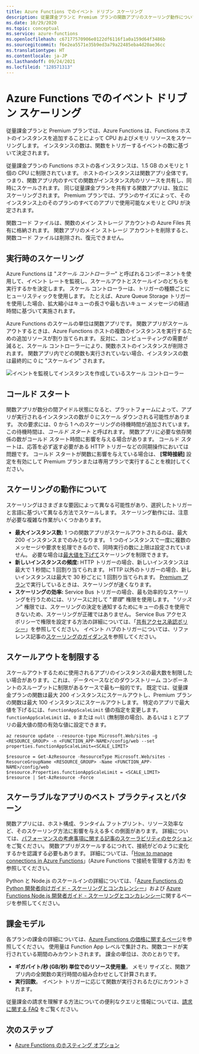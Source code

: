 ```yaml
---
title: Azure Functions でのイベント ドリブン スケーリング
description: 従量課金プランと Premium プランの関数アプリのスケーリング動作について説明します。
ms.date: 10/29/2020
ms.topic: conceptual
ms.service: azure-functions
ms.openlocfilehash: c67177570906e0122df6116f1a0a159d64f3486b
ms.sourcegitcommit: f6e2ea5571e35b9ed3a79a22485eba4d20ae36cc
ms.translationtype: HT
ms.contentlocale: ja-JP
ms.lasthandoff: 09/24/2021
ms.locfileid: "128571313"
---
```

# <a name="event-driven-scaling-in-azure-functions"></a>Azure Functions でのイベント ドリブン スケーリング

従量課金プランと Premium プランでは、Azure Functions は、Functions ホストのインスタンスを追加することによって CPU およびメモリ リソースをスケーリングします。 インスタンスの数は、関数をトリガーするイベントの数に基づいて決定されます。 

従量課金プランの Functions ホストの各インスタンスは、1.5 GB のメモリと 1 個の CPU に制限されています。  ホストのインスタンスは関数アプリ全体です。つまり、関数アプリ内のすべての関数がインスタンス内のリソースを共有し、同時にスケールされます。 同じ従量課金プランを共有する関数アプリは、独立にスケーリングされます。  Premium プランでは、プランのサイズによって、そのインスタンス上のそのプランのすべてのアプリで使用可能なメモリと CPU が決定されます。  

関数コード ファイルは、関数のメイン ストレージ アカウントの Azure Files 共有に格納されます。 関数アプリのメイン ストレージ アカウントを削除すると、関数コード ファイルは削除され、復元できません。

## <a name="runtime-scaling"></a>実行時のスケーリング

Azure Functions は "*スケール コントローラー*" と呼ばれるコンポーネントを使用して、イベント レートを監視し、スケールアウトとスケールインのどちらを実行するかを決定します。 スケール コントローラーは、トリガーの種類ごとにヒューリスティックを使用します。 たとえば、Azure Queue Storage トリガーを使用した場合、拡大縮小はキューの長さや最も古いキュー メッセージの経過時間に基づいて実施されます。

Azure Functions のスケールの単位は関数アプリです。 関数アプリがスケールアウトするときは、Azure Functions ホストの複数のインスタンスを実行するための追加リソースが割り当てられます。 反対に、コンピューティングの需要が減ると、スケール コントローラーにより、関数ホストのインスタンスが削除されます。 関数アプリ内でどの関数も実行されていない場合、インスタンスの数は最終的に 0 に "スケールイン" されます。

![イベントを監視してインスタンスを作成しているスケール コントローラー](./media/functions-scale/central-listener.png)

## <a name="cold-start"></a>コールド スタート

関数アプリが数分の間アイドル状態になると、プラットフォームによって、アプリが実行されるインスタンスの数が 0 にスケール ダウンされる可能性があります。 次の要求には、0 から 1 へのスケーリングの待機時間が追加されています。 この待機時間は、_コールド スタート_ と呼ばれます。 関数アプリに必要な依存関係の数がコールド スタート時間に影響を与える場合があります。 コールド スタートは、応答を必ず返す必要がある HTTP トリガーなどの同期操作においては問題です。 コールド スタートが関数に影響を与えている場合は、 **[常時接続]** 設定を有効にして Premium プランまたは専用プランで実行することを検討してください。   

## <a name="understanding-scaling-behaviors"></a>スケーリングの動作について

スケーリングはさまざまな要因によって異なる可能性があり、選択したトリガーと言語に基づいて異なる方法でスケールします。 スケーリング動作には、注意が必要な複雑な作業がいくつかあります。

* **最大インスタンス数:** 1 つの関数アプリがスケールアウトされるのは、最大 200 インスタンスまでのみとなります。 1 つのインスタンスで一度に複数のメッセージや要求を処理できるので、同時実行の数に上限は設定されていません。  必要な場合は[最大値を下げて](#limit-scale-out)スケーリングを制限できます。
* **新しいインスタンスの頻度:** HTTP トリガーの場合、新しいインスタンスは最大で 1 秒間に 1 回割り当てられます。 HTTP 以外のトリガーの場合、新しいインスタンスは最大で 30 秒ごとに 1 回割り当てられます。 [Premium プラン](functions-premium-plan.md)で実行しているときは、スケーリングが速くなります。
* **スケーリングの効率:** Service Bus トリガーの場合、最も効率的なスケーリングを行うためには、リソースに対して "_管理_" 権限を使用します。 "_リッスン_" 権限では、スケーリングの決定を通知するためにキューの長さを使用できないため、スケーリングが正確ではありません。 Service Bus アクセス ポリシーで権限を設定する方法の詳細については、「[共有アクセス承認ポリシー](../service-bus-messaging/service-bus-sas.md#shared-access-authorization-policies)」を参照してください。 イベント ハブのトリガーについては、リファレンス記事の[スケーリングのガイダンス](functions-bindings-event-hubs-trigger.md#scaling)を参照してください。 

## <a name="limit-scale-out"></a>スケールアウトを制限する

スケールアウトするために使用されるアプリのインスタンスの最大数を制限したい場合があります。これは、データベースなどのダウンストリーム コンポーネントのスループットに制限があるケースで最も一般的です。  既定では、従量課金プランの関数は最大 200 インスタンスにスケールアウトし、Premium プランの関数は最大 100 インスタンスにスケールアウトします。  特定のアプリで最大値を下げるには、`functionAppScaleLimit` 値の指定を変更します。  `functionAppScaleLimit` は、`0` または `null` (無制限の場合)、あるいは `1` とアプリの最大値の間の有効な値に設定できます。

```azurecli
az resource update --resource-type Microsoft.Web/sites -g <RESOURCE_GROUP> -n <FUNCTION_APP-NAME>/config/web --set properties.functionAppScaleLimit=<SCALE_LIMIT>
```

```azurepowershell
$resource = Get-AzResource -ResourceType Microsoft.Web/sites -ResourceGroupName <RESOURCE_GROUP> -Name <FUNCTION_APP-NAME>/config/web
$resource.Properties.functionAppScaleLimit = <SCALE_LIMIT>
$resource | Set-AzResource -Force
```

## <a name="best-practices-and-patterns-for-scalable-apps"></a>スケーラブルなアプリのベスト プラクティスとパターン

関数アプリには、ホスト構成、ランタイム フットプリント、リソース効率など、そのスケーリング方法に影響を与える多くの側面があります。  詳細については、[パフォーマンスの考慮事項に関する記事のスケーラビリティのセクション](performance-reliability.md#scalability-best-practices)をご覧ください。 関数アプリがスケールするにつれて、接続がどのように変化するかを認識する必要もあります。 詳細については、「[How to manage connections in Azure Functions](manage-connections.md)」(Azure Functions で接続を管理する方法) を参照してください。

Python と Node.js のスケールインの詳細については、「[Azure Functions の Python 開発者向けガイド - スケーリングとコンカレンシー](functions-reference-python.md#scaling-and-performance)」および [Azure Functions Node.js 開発者ガイド - スケーリングとコンカレンシー](functions-reference-node.md#scaling-and-concurrency)に関するページを参照してください。

## <a name="billing-model"></a>課金モデル

各プランの課金の詳細については、[Azure Functions の価格に関するページ](https://azure.microsoft.com/pricing/details/functions/)を参照してください。 使用量は Function App レベルで集計され、関数コードが実行されている期間のみカウントされます。 課金の単位は、次のとおりです。

* **ギガバイト/秒 (GB/秒) 単位でのリソース使用量**。 メモリ サイズと、関数アプリ内の全関数の実行時間の組み合わせとして計算されます。 
* **実行回数**。 イベント トリガーに応じて関数が実行されるたびにカウントされます。

従量課金の請求を理解する方法についての便利なクエリと情報については、[請求に関する FAQ](https://github.com/Azure/Azure-Functions/wiki/Consumption-Plan-Cost-Billing-FAQ) をご覧ください。

[Azure Functions pricing page]: https://azure.microsoft.com/pricing/details/functions

## <a name="next-steps"></a>次のステップ

+ [Azure Functions のホスティング オプション](functions-scale.md)

